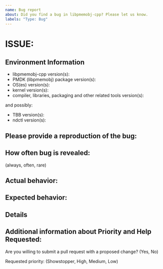 ```yaml
---
name: Bug report
about: Did you find a bug in libpmemobj-cpp? Please let us know.
labels: "Type: Bug"
---
```

<!--
Before creating new issue, ensure that similar issue wasn't already created
  * Search: https://github.com/pmem/libpmemobj-cpp/issues

Note that if you do not provide enough information to reproduce the issue, we may not be able to take action on your report.
Remember this is just a minimal template. You can extend it with data you think may be useful.
-->

# ISSUE: <!-- fill the title of issue -->

## Environment Information

- libpmemobj-cpp version(s):                                         <!-- fill this out -->
- PMDK (libpmemobj) package version(s):                              <!-- fill this out -->
- OS(es) version(s):                                                 <!-- fill this out -->
- kernel version(s):                                                 <!-- fill this out -->
- compiler, libraries, packaging and other related tools version(s): <!-- fill this out -->

and possibly:
- TBB version(s):                                                    <!-- fill this out -->
- ndctl version(s):                                                  <!-- fill this out -->
<!-- fill in also other useful environment data -->

## Please provide a reproduction of the bug:

<!-- fill this out -->

## How often bug is revealed:

(always, often, rare) <!-- pick one if possible -->
<!-- describe special circumstances -->

## Actual behavior:

<!-- fill this out -->

## Expected behavior:

<!-- fill this out -->

## Details

<!-- fill this out -->

## Additional information about Priority and Help Requested:

Are you willing to submit a pull request with a proposed change? (Yes, No)  <!-- check one if possible -->

Requested priority: (Showstopper, High, Medium, Low)                        <!-- check one if possible -->

